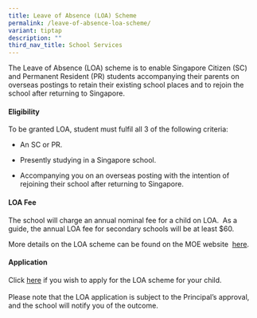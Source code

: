 ```yaml
---
title: Leave of Absence (LOA) Scheme
permalink: /leave-of-absence-loa-scheme/
variant: tiptap
description: ""
third_nav_title: School Services
---
```

<p>The Leave of Absence (LOA) scheme is to enable Singapore Citizen (SC)
and Permanent Resident (PR) students accompanying their parents on overseas
postings to retain their existing school places and to rejoin the school
after returning to Singapore.</p>
<h4><strong>Eligibility</strong></h4>
<p>To be granted LOA, student must fulfil all 3 of the following criteria:</p>
<ul data-tight="true" class="tight">
<li>
<p>An SC or PR.</p>
</li>
<li>
<p>Presently studying in a Singapore school.</p>
</li>
<li>
<p>Accompanying you on an overseas posting with the intention of rejoining
their school after returning to Singapore.</p>
</li>
</ul>
<h4><strong>LOA Fee</strong></h4>
<p>The school will charge an annual nominal fee for a child on LOA.&nbsp;
As a guide, the annual LOA fee for secondary schools will be at least $60.</p>
<p>More details on the LOA scheme can be found on the MOE website&nbsp;
<a href="https://www.moe.gov.sg/returning-singaporeans/going-overseas/loa-scheme" rel="noopener nofollow" target="_blank">here</a>.</p>
<p></p>
<h4><strong>Application</strong></h4>
<p>Click <a href="https://form.gov.sg/6784da402a99be27703a9160" rel="noopener nofollow" target="_blank">here</a> if
you wish to apply for the LOA scheme for your child.
<br>
<br>Please note that the LOA application is subject to the Principal’s approval,
and the school will notify you of the outcome.</p>